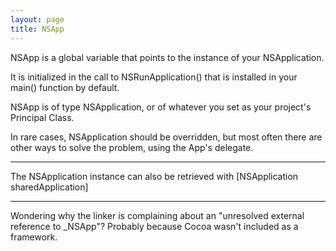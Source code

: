 ```yaml
---
layout: page
title: NSApp
---
```


NSApp is a global variable that points to the instance of your NSApplication.

It is initialized in the call to NSRunApplication() that is installed in your main() function by default.

NSApp is of type NSApplication, or of whatever you set as your project's Principal Class.

In rare cases, NSApplication should be overridden, but most often there are other ways to solve the problem, using the App's delegate.

----

The NSApplication instance can also be retrieved with     [NSApplication sharedApplication]

----

Wondering why the linker is complaining about an "unresolved external reference to _NSApp"? Probably because Cocoa wasn't included as a framework.

